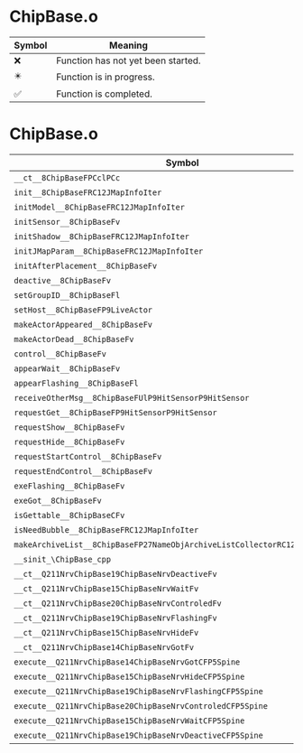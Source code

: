 # ChipBase.o
| Symbol | Meaning 
| ------------- | ------------- 
| :x: | Function has not yet been started. 
| :eight_pointed_black_star: | Function is in progress. 
| :white_check_mark: | Function is completed. 


# ChipBase.o
| Symbol | Decompiled? |
| ------------- | ------------- |
| `__ct__8ChipBaseFPCclPCc` | :white_check_mark: |
| `init__8ChipBaseFRC12JMapInfoIter` | :white_check_mark: |
| `initModel__8ChipBaseFRC12JMapInfoIter` | :white_check_mark: |
| `initSensor__8ChipBaseFv` | :white_check_mark: |
| `initShadow__8ChipBaseFRC12JMapInfoIter` | :x: |
| `initJMapParam__8ChipBaseFRC12JMapInfoIter` | :white_check_mark: |
| `initAfterPlacement__8ChipBaseFv` | :white_check_mark: |
| `deactive__8ChipBaseFv` | :white_check_mark: |
| `setGroupID__8ChipBaseFl` | :white_check_mark: |
| `setHost__8ChipBaseFP9LiveActor` | :white_check_mark: |
| `makeActorAppeared__8ChipBaseFv` | :white_check_mark: |
| `makeActorDead__8ChipBaseFv` | :white_check_mark: |
| `control__8ChipBaseFv` | :white_check_mark: |
| `appearWait__8ChipBaseFv` | :white_check_mark: |
| `appearFlashing__8ChipBaseFl` | :white_check_mark: |
| `receiveOtherMsg__8ChipBaseFUlP9HitSensorP9HitSensor` | :x: |
| `requestGet__8ChipBaseFP9HitSensorP9HitSensor` | :white_check_mark: |
| `requestShow__8ChipBaseFv` | :white_check_mark: |
| `requestHide__8ChipBaseFv` | :white_check_mark: |
| `requestStartControl__8ChipBaseFv` | :white_check_mark: |
| `requestEndControl__8ChipBaseFv` | :white_check_mark: |
| `exeFlashing__8ChipBaseFv` | :white_check_mark: |
| `exeGot__8ChipBaseFv` | :x: |
| `isGettable__8ChipBaseCFv` | :white_check_mark: |
| `isNeedBubble__8ChipBaseFRC12JMapInfoIter` | :white_check_mark: |
| `makeArchiveList__8ChipBaseFP27NameObjArchiveListCollectorRC12JMapInfoIter` | :white_check_mark: |
| `__sinit_\ChipBase_cpp` | :white_check_mark: |
| `__ct__Q211NrvChipBase19ChipBaseNrvDeactiveFv` | :white_check_mark: |
| `__ct__Q211NrvChipBase15ChipBaseNrvWaitFv` | :white_check_mark: |
| `__ct__Q211NrvChipBase20ChipBaseNrvControledFv` | :white_check_mark: |
| `__ct__Q211NrvChipBase19ChipBaseNrvFlashingFv` | :white_check_mark: |
| `__ct__Q211NrvChipBase15ChipBaseNrvHideFv` | :white_check_mark: |
| `__ct__Q211NrvChipBase14ChipBaseNrvGotFv` | :white_check_mark: |
| `execute__Q211NrvChipBase14ChipBaseNrvGotCFP5Spine` | :white_check_mark: |
| `execute__Q211NrvChipBase15ChipBaseNrvHideCFP5Spine` | :white_check_mark: |
| `execute__Q211NrvChipBase19ChipBaseNrvFlashingCFP5Spine` | :white_check_mark: |
| `execute__Q211NrvChipBase20ChipBaseNrvControledCFP5Spine` | :white_check_mark: |
| `execute__Q211NrvChipBase15ChipBaseNrvWaitCFP5Spine` | :white_check_mark: |
| `execute__Q211NrvChipBase19ChipBaseNrvDeactiveCFP5Spine` | :white_check_mark: |

